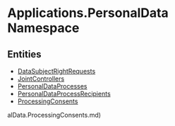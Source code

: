 ﻿---
uid: Applications.PersonalData
---
# Applications.PersonalData Namespace

## Entities
- [DataSubjectRightRequests](Applications.PersonalData.DataSubjectRightRequests.md)  
- [JointControllers](Applications.PersonalData.JointControllers.md)  
- [PersonalDataProcesses](Applications.PersonalData.PersonalDataProcesses.md)  
- [PersonalDataProcessRecipients](Applications.PersonalData.PersonalDataProcessRecipients.md)  
- [ProcessingConsents](Applications.PersonalData.ProcessingConsents.md)  

alData.ProcessingConsents.md)  

